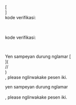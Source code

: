 [<br host>]<br action>kode verifikasi:<br code>

<br url><br action>kode verifikasi:

<br code>

Yen sampeyan durung nglamar [<br host>](<br protocol>//<br host>)<br action>, please nglirwakake pesen iki.

yen sampeyan durung nglamar<br url><br action>, please nglirwakake pesen iki.
